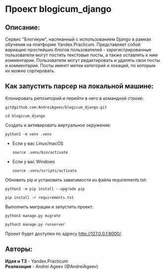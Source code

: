 # Проект blogicum_django
## Описание:
Сервис "Блогикум", наспианный с использованием Django в рамках обучения на платформе Yandex.Practicum.
Представляет собой вариацию простейших блогов пользователей - зарегистрированные пользователи могут постить текстовые посты, а также оставлять к ним комментарии. Пользователи могут редактировать и удалять свои посты и комментарии. Посты имеют метки категорий и локаций, по которым их можно сортировать.
## Как запустить парсер на локальной машине:
Клонировать репозиторий и перейти в него в командной строке:

```
git@github.com:AndreiAgeev/blogicum_django.git
```

```
cd blogicum_django
```

Cоздать и активировать виртуальное окружение:

```
python3 -m venv .venv
```

* Если у вас Linux/macOS

    ```
    source .venv/bin/activate
    ```

* Если у вас Windows

    ```
    source .venv/scripts/activate
    ```

Обновить pip и установить зависимости из файла requirements.txt:

```
python3 -m pip install --upgrade pip
```

```
pip install -r requirements.txt
```
Выполнить миграции и запустить проект:
```
python3 manage.py migrate
```
```
python3 manage.py runserver
```
Проект будет доступен по адресу http://127.0.0.1:8000/.
## Авторы:
**Идея и ТЗ** - Yandex.Practicum<br />
**Реализация** - Andrei Ageev (@AndreiAgeev)
